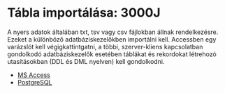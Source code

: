 # Tábla importálása: 3000J
A nyers adatok általában txt, tsv vagy csv fájlokban állnak rendelkezésre. Ezeket a különböző adatbáziskezelőkben importálni kell. Accessben egy varázslót kell végigkattintgatni, a többi, szerver-kliens kapcsolatban gondolkodó adatbáziskezelők esetében táblákat és rekordokat létrehozó utasításokban (DDL és DML nyelven) kell gondolkodni.

- [MS Access](Access/)
- [PostgreSQL](postgreSQL/)
